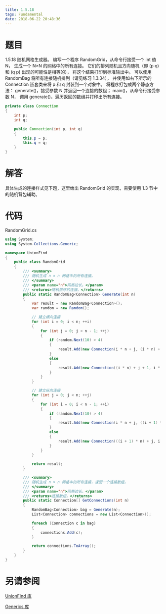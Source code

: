 ```yaml
---
title: 1.5.18
tags: Fundamental
date: 2018-06-22 20:48:36
---
```


# 题目

 1.5.18
随机网格生成器。 
编写一个程序 RandomGrid，从命令行接受一个 int 值 N，
生成一个 N×N 的网格中的所有连接。 
它们的排列随机且方向随机（即 (p q) 和 (q p) 出现的可能性是相等的），
将这个结果打印到标准输出中。 
可以使用 RandomBag 将所有连接随机排列（请见练习 1.3.34），
并使用如右下所示的 Connection 嵌套类来将 p 和 q 封装到一个对象中。 
将程序打包成两个静态方法：
generate()，接受参数 N 并返回一个连接的数组；
main()，从命令行接受参数 N，
调用 generate()，遍历返回的数组并打印出所有连接。

```java
private class Connection
{
    int p;
    int q;

    public Connection(int p, int q)
    {
        this.p = p;
        this.q = q;
    }
}
```

# 解答

具体生成的连接样式见下题，这里给出 RandomGrid 的实现，需要使用 1.3 节中的随机背包辅助。

# 代码

RandomGrid.cs

```csharp
using System;
using System.Collections.Generic;

namespace UnionFind
{
    public class RandomGrid
    {
        /// <summary>
        /// 随机生成 n × n 网格中的所有连接。
        /// </summary>
        /// <param name="n">网格边长。</param>
        /// <returns>随机排序的连接。</returns>
        public static RandomBag<Connection> Generate(int n)
        {
            var result = new RandomBag<Connection>();
            var random = new Random();

            // 建立横向连接
            for (int i = 0; i < n; ++i)
            {
                for (int j = 0; j < n - 1; ++j)
                {
                    if (random.Next(10) > 4)
                    {
                        result.Add(new Connection(i * n + j, (i * n) + j + 1));
                    }
                    else
                    {
                        result.Add(new Connection((i * n) + j + 1, i * n + j));
                    }
                }
            }

            // 建立纵向连接
            for (int j = 0; j < n; ++j)
            {
                for (int i = 0; i < n - 1; ++i)
                {
                    if (random.Next(10) > 4)
                    {
                        result.Add(new Connection(i * n + j, ((i + 1) * n) + j));
                    }
                    else
                    {
                        result.Add(new Connection(((i + 1) * n) + j, i * n + j));
                    }
                }
            }

            return result;
        }

        /// <summary>
        /// 随机生成 n × n 网格中的所有连接，返回一个连接数组。
        /// </summary>
        /// <param name="n">网格边长。</param>
        /// <returns>连接数组。</returns>
        public static Connection[] GetConnections(int n)
        {
            RandomBag<Connection> bag = Generate(n);
            List<Connection> connections = new List<Connection>();

            foreach (Connection c in bag)
            {
                connections.Add(c);
            }

            return connections.ToArray();
        }
    }
}
```

# 另请参阅

[UnionFind 库](https://alg4.ikesnowy.com/docs/api/UnionFind.html)

[Generics 库](https://alg4.ikesnowy.com/docs/api/Generics.html)